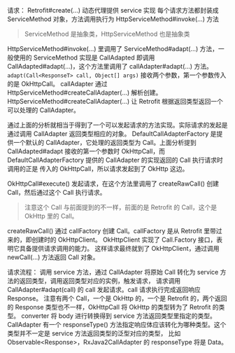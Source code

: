 请求：
Retrofit#create(...)
动态代理提供 service 实现
每个请求方法都封装成 ServiceMethod 对象，方法调用执行为 HttpServiceMethod#invoke(...) 方法
> ServiceMethod 是抽象类，HttpServiceMethod 也是抽象类    

HttpServiceMethod#invoke(...) 里调用了 ServiceMethod#adapt(...) 方法，一般使用的 ServiceMethod 实现是 CallAdapted
即调用 CallAdapted#adapt(...)，这个方法里调用了 callAdapter#adapt(...) 方法。
`adapt(Call<ResponseT> call, Object[] args)` 接收两个参数，第一个参数传入的是 OkHttpCall。
callAdapter 通过 HttpServiceMethod#createCallAdapter(...) 解析创建。
HttpServiceMethod#createCallAdapter(...) 让 Retrofit 根据返回类型返回一个可以处理的 CallAdapter。

通过上面的分析就相当于得到了一个可以发起请求的方法实现。实际请求的发起是通过调用 CallAdapter 返回类型相应的对象。
DefaultCallAdapterFactory 是提供一个默认的 CallAdapter，它处理的返回类型为 Call。上面分析提到 CallAdapted#adapt 
接收的第一个参数时 OkHttpCall，而 DefaultCallAdapterFactory 提供的 CallAdapter 的实现返回的 Call 执行请求时调用的正是
传入的 OkHttpCall，所以请求发起到了 OkHttp 这边。

OkHttpCall#execute() 发起请求，在这个方法里调用了 createRawCall() 创建 Call，然后通过这个 Call 执行请求。
> 注意这个 Call 与前面提到的不一样，前面的是 Retrofit 的 Call，这个是 OkHttp 里的 Call。

createRawCall() 通过 callFactory 创建 Call。callFactory 是从 Retrofit 里带过来的，即创建时的 OkHttpClient。
OkHttpClient 实现了 Call.Factory 接口，表明它具备提供请求调用的能力。
这样请求最终就到了 OkHttpClient，通过调用 newCall(...) 方法返回 Call 对象。

请求流程：
调用 service 方法，通过 CallAdapter 将原始 Call 转化为 service 方法的返回类型，调用返回类型对应的实例，触发请求，
请求调用 CallAdapter#adapt(call) 的 call 发起请求。call 请求执行完成返回响应 Response。
注意有两个 Call，一个是 OkHttp 的，一个是 Retrofit 的，两个返回的 Response 类型也不一样，OkHttpCall 将 OkHttp 的类型转为了 Retrofit 的类型。
converter 将 body 进行转换得到 service 方法返回类型里指定的类型。
CallAdapter 有一个 responseType() 方法指定响应体应该转化为哪种类型。这个类型并不一定是 service 方法返回类型的泛型对应的类型，
比如 Observable<Response<Data>>，RxJava2CallAdapter 的 responseType 将是 Data。
